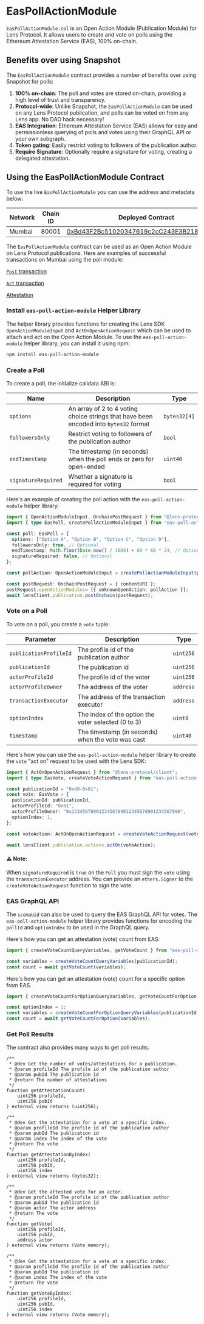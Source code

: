 # EasPollActionModule

`EasPollActionModule.sol` is an Open Action Module (Publication Module) for Lens Protocol. It allows users to create and vote on polls using the Ethereum Attestation Service (EAS), 100% on-chain.


## Benefits over using Snapshot

The `EasPollActionModule` contract provides a number of benefits over using Snapshot for polls:

1. **100% on-chain**: The poll and votes are stored on-chain, providing a high level of trust and transparency.
2. **Protocol-wide**: Unlike Snapshot, the `EasPollActionModule` can be used on any Lens Protocol publication, and polls can be voted on from any Lens app. No DAO hack necessary!
3. **EAS Integration**: Ethereum Attestation Service (EAS) allows for easy and permissionless querying of polls and votes using their GraphQL API or your own subgraph.
4. **Token gating**: Easily restrict voting to followers of the publication author.
5. **Require Signature**: Optionally require a signature for voting, creating a delegated attestation.

## Using the EasPollActionModule Contract

To use the live `EasPollActionModule` you can use the address and metadata below:

| Network | Chain ID | Deployed Contract                                                                                                               | Metadata                                                                     | EAS Schema UID                                                                                                                                                                          |
|---------|----------|---------------------------------------------------------------------------------------------------------------------------------|------------------------------------------------------------------------------|-----------------------------------------------------------------------------------------------------------------------------------------------------------------------------------------|
| Mumbai  | 80001    | [0xBd43F2Bc51020347619c2cC243E3B21859f4f64c](https://mumbai.polygonscan.com/address/0xBd43F2Bc51020347619c2cC243E3B21859f4f64c) | [link](https://gateway.irys.xyz/-zJdOuwtPMPwVoFbSNO2d0dAg1lhUwHlCFOhrg8ZBVc) | [0x5e67b8b854d74789f6fa56f202907f85e3e53b87abe3d218c9f6dee1cc60ecbd](https://polygon-mumbai.easscan.org/schema/view/0x5e67b8b854d74789f6fa56f202907f85e3e53b87abe3d218c9f6dee1cc60ecbd) |

The `EasPollActionModule` contract can be used as an Open Action Module on Lens Protocol publications. Here are examples of successful transactions on Mumbai using the poll module:

[`Post` transaction](https://mumbai.polygonscan.com/tx/0xc20b03ff16c67a5e04d461b5535426137a6afc186fab3f33517d45bee8f18eeb)

[`Act` transaction](https://mumbai.polygonscan.com/tx/0x17519fee2af6cec2b5fe508646a135aecf6beac7bc4478cbca6e247e38718b02)

[Attestation](https://polygon-mumbai.easscan.org/attestation/view/0x8787529ab2627b903970b971dfe52576ae7ef62570f42bfb9ff28a4a0ee395fc)

### Install `eas-poll-action-module` Helper Library

The helper library provides functions for creating the Lens SDK `OpenActionModuleInput` and `ActOnOpenActionRequest` which can be used to attach and act on the Open Action Module. To use the `eas-poll-action-module` helper library, you can install it using npm:

```bash
npm install eas-poll-action-module
```

### Create a Poll

To create a poll, the initialize calldata ABI is:

| Name                | Description                                                                           | Type         |
|---------------------|---------------------------------------------------------------------------------------|--------------|
| `options`           | An array of 2 to 4 voting choice strings that have been encoded into `bytes32` format | `bytes32[4]` |
| `followersOnly`     | Restrict voting to followers of the publication author                                | `bool`       |
| `endTimestamp`      | The timestamp (in seconds) when the poll ends or zero for open-ended                  | `uint40`     |
| `signatureRequired` | Whether a signature is required for voting                                            | `bool`       |

Here's an example of creating the poll action with the `eas-poll-action-module` helper library:

```typescript
import { OpenActionModuleInput, OnchainPostRequest } from "@lens-protocol/client";
import { type EasPoll, createPollActionModuleInput } from "eas-poll-action-module";

const poll: EasPoll = {
  options: ["Option A", "Option B", "Option C", "Option D"],
  followersOnly: true, // Optional
  endTimestamp: Math.floor(Date.now() / 1000) + 60 * 60 * 24, // Optional
  signatureRequired: false, // Optional
};

const pollAction: OpenActionModuleInput = createPollActionModuleInput(poll);

const postRequest: OnchainPostRequest = { contentURI };
postRequest.openActionModules= [{ unknownOpenAction: pollAction }];
await lensClient.publication.postOnchain(postRequest);
````
### Vote on a Poll

To vote on a poll, you create a `vote` tuple:

| Parameter              | Description                                         | Type      |
|------------------------|-----------------------------------------------------|-----------|
| `publicationProfileId` | The profile id of the publication author            | `uint256` |
| `publicationId`        | The publication id                                  | `uint256` |
| `actorProfileId`       | The profile id of the voter                         | `uint256` |
| `actorProfileOwner`    | The address of the voter                            | `address` |
| `transactionExecutor`  | The address of the transaction executor             | `address` |
| `optionIndex`          | The index of the option the voter selected (0 to 3) | `uint8`   |
| `timestamp`            | The timestamp (in seconds) when the vote was cast   | `uint40`  |

Here's how you can use the `eas-poll-action-module` helper library to create the `vote` "act on" request to be used with the Lens SDK:

```typescript
import { ActOnOpenActionRequest } from "@lens-protocol/client";
import { type EasVote, createVoteActionRequest } from "eas-poll-action-module";

const publicationId = "0xd8-0x01";
const vote: EasVote = {
  publicationId: publicationId,
  actorProfileId: "0x01",
  actorProfileOwner: "0x1234567890123456789012345678901234567890",
  optionIndex: 1,
};

const voteAction: ActOnOpenActionRequest = createVoteActionRequest(vote, post.id);

await lensClient.publication.actions.actOn(voteAction);
```

#### ⚠️ Note:
When `signatureRequired` is `true` on the `Poll` you must sign the `vote` using the `transactionExecutor` address. You can provide an `ethers.Signer` to the `createVoteActionRequest` function to sign the vote.

### EAS GraphQL API

The `scemaUid` can also be used to query the EAS GraphQL API for votes. The `eas-poll-action-module` helper library provides functions for encoding the `pollId` and `optionIndex` to be used in the GraphQL query.

Here's how you can get an attestation (vote) count from EAS:

```typescript
import { createVoteCountQueryVariables, getVoteCount } from "eas-poll-action-module";

const variables = createVoteCountQueryVariables(publicationId);
const count = await getVoteCount(variables);
```

Here's how you can get an attestation (vote) count for a specific option from EAS.

```typescript
import { createVoteCountForOptionQueryVariables, getVoteCountForOption } from "eas-poll-action-module";

const optionIndex = 1;
const variables = createVoteCountForOptionQueryVariables(publicationId, optionIndex);
const count = await getVoteCountForOption(variables);
```

### Get Poll Results

The contract also provides many ways to get poll results.

```solidity
/**
 * @dev Get the number of votes/attestations for a publication.
 * @param profileId The profile id of the publication author
 * @param pubId The publication id
 * @return The number of attestations
 */
function getAttestationCount(
    uint256 profileId,
    uint256 pubId
) external view returns (uint256);

/**
 * @dev Get the attestation for a vote at a specific index.
 * @param profileId The profile id of the publication author
 * @param pubId The publication id
 * @param index The index of the vote
 * @return The vote
 */
function getAttestationByIndex(
    uint256 profileId,
    uint256 pubId,
    uint256 index
) external view returns (bytes32);

/**
 * @dev Get the attested vote for an actor.
 * @param profileId The profile id of the publication author
 * @param pubId The publication id
 * @param actor The actor address
 * @return The vote
 */
function getVote(
    uint256 profileId,
    uint256 pubId,
    address actor
) external view returns (Vote memory);

/**
 * @dev Get the attestation for a vote at a specific index.
 * @param profileId The profile id of the publication author
 * @param pubId The publication id
 * @param index The index of the vote
 * @return The vote
 */
function getVoteByIndex(
    uint256 profileId,
    uint256 pubId,
    uint256 index
) external view returns (Vote memory);
```